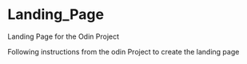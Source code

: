 # Landing_Page
Landing Page for the Odin Project

Following instructions from the odin Project to create the landing page

